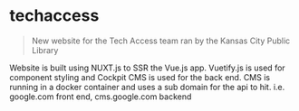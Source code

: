 # techaccess

> New website for the Tech Access team ran by the Kansas City Public Library

Website is built using NUXT.js to SSR the Vue.js app. Vuetify.js is used for component styling and Cockpit CMS is used for the back end. CMS is running in a docker container and uses a sub domain for the api to hit. i.e. google.com front end, cms.google.com backend
